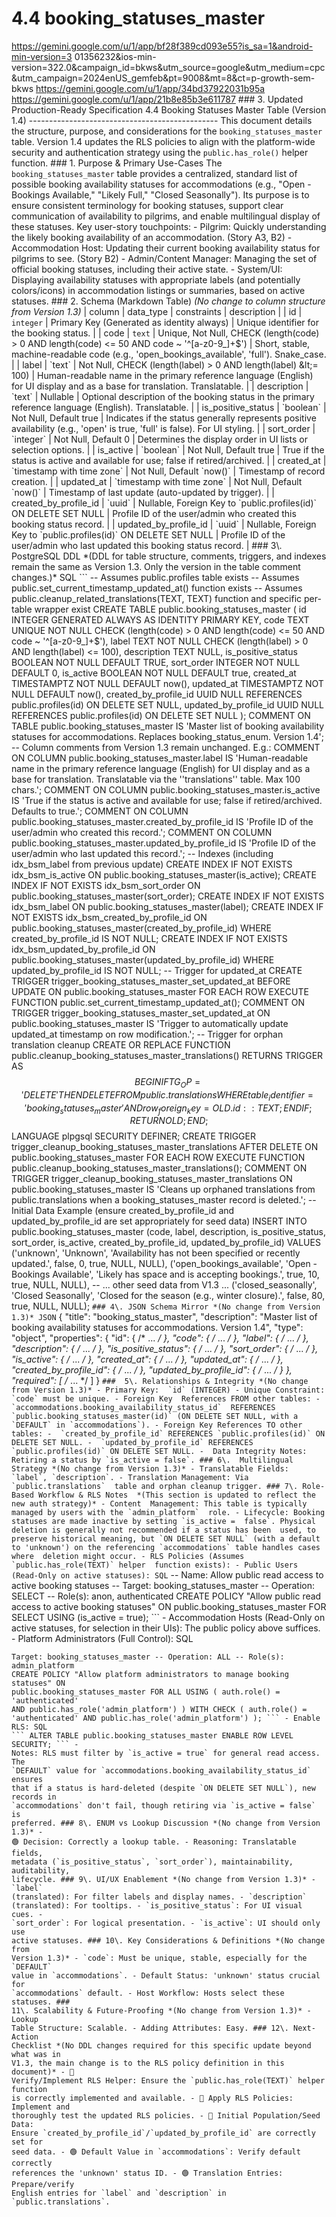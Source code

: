 # 4.4 booking_statuses_master

  
https://gemini.google.com/u/1/app/bf28f389cd093e55?is_sa=1&android-min-version=3
01356232&ios-min-version=322.0&campaign_id=bkws&utm_source=google&utm_medium=cpc
&utm_campaign=2024enUS_gemfeb&pt=9008&mt=8&ct=p-growth-sem-bkws 
https://gemini.google.com/u/1/app/34bd37922031b95a 
https://gemini.google.com/u/1/app/21b8e85b3e611787 ### 3\. Updated 
Production-Ready Specification 4.4 Booking Statuses Master Table (Version 1.4) 
----------------------------------------------- This document details the 
structure, purpose, and considerations for the `booking_statuses_master` table. 
Version 1.4 updates the RLS policies to align with the platform-wide security 
and authentication strategy using the `public.has_role()` helper function. ### 
1\. Purpose & Primary Use-Cases The `booking_statuses_master` table provides a 
centralized, standard list of possible booking availability statuses for 
accommodations (e.g., "Open - Bookings Available," "Likely Full," "Closed 
Seasonally"). Its purpose is to ensure consistent terminology for booking 
statuses, support clear communication of availability to pilgrims, and enable 
multilingual display of these statuses. Key user-story touchpoints: - Pilgrim: 
Quickly understanding the likely booking availability of an accommodation. 
(Story A3, B2) - Accommodation Host: Updating their current booking 
availability status for pilgrims to see. (Story B2) - Admin/Content Manager: 
Managing the set of official booking statuses, including their active state. - 
System/UI: Displaying availability statuses with appropriate labels (and 
potentially colors/icons) in accommodation listings or summaries, based on 
active statuses. ### 2\. Schema (Markdown Table) *(No change to column 
structure from Version 1.3)* | column | data_type | constraints | description | 
| id | `integer` | Primary Key (Generated as identity always) | Unique 
identifier for the booking status. | | code | `text` | Unique, Not Null, CHECK 
(length(code) > 0 AND length(code) &lt;= 50 AND code ~ '^[a-z0-9_]+$') | Short, 
stable, machine-readable code (e.g., 'open_bookings_available', 'full'). 
Snake_case. | | label | `text` | Not Null, CHECK (length(label) > 0 AND 
length(label) &lt;= 100) | Human-readable name in the primary reference 
language (English) for UI display and as a base for translation. Translatable. 
| | description | `text` | Nullable | Optional description of the booking 
status in the primary reference language (English). Translatable. | | 
is_positive_status | `boolean` | Not Null, Default true | Indicates if the 
status generally represents positive availability (e.g., 'open' is true, 'full' 
is false). For UI styling. | | sort_order | `integer` | Not Null, Default 0 | 
Determines the display order in UI lists or selection options. | | is_active | 
`boolean` | Not Null, Default true | True if the status is active and available 
for use; false if retired/archived. | | created_at | `timestamp with time zone` 
| Not Null, Default `now()` | Timestamp of record creation. | | updated_at | 
`timestamp with time zone` | Not Null, Default `now()` | Timestamp of last 
update (auto-updated by trigger). | | created_by_profile_id | `uuid` | 
Nullable, Foreign Key to `public.profiles(id)` ON DELETE SET NULL | Profile ID 
of the user/admin who created this booking status record. | | 
updated_by_profile_id | `uuid` | Nullable, Foreign Key to `public.profiles(id)` 
ON DELETE SET NULL | Profile ID of the user/admin who last updated this booking 
status record. | ### 3\. PostgreSQL DDL *(DDL for table structure, comments, 
triggers, and indexes remain the same as Version 1.3. Only the version in the 
table comment changes.)* SQL ``` -- Assumes public.profiles table exists -- 
Assumes public.set_current_timestamp_updated_at() function exists -- Assumes 
public.cleanup_related_translations(TEXT, TEXT) function and specific per-table 
wrapper exist CREATE TABLE public.booking_statuses_master ( id INTEGER 
GENERATED ALWAYS AS IDENTITY PRIMARY KEY, code TEXT UNIQUE NOT NULL CHECK 
(length(code) > 0 AND length(code) <= 50 AND code ~ '^[a-z0-9_]+$'), label TEXT 
NOT NULL CHECK (length(label) > 0 AND length(label) <= 100), description TEXT 
NULL, is_positive_status BOOLEAN NOT NULL DEFAULT TRUE, sort_order INTEGER NOT 
NULL DEFAULT 0, is_active BOOLEAN NOT NULL DEFAULT true, created_at TIMESTAMPTZ 
NOT NULL DEFAULT now(), updated_at TIMESTAMPTZ NOT NULL DEFAULT now(), 
created_by_profile_id UUID NULL REFERENCES public.profiles(id) ON DELETE SET 
NULL, updated_by_profile_id UUID NULL REFERENCES public.profiles(id) ON DELETE 
SET NULL ); COMMENT ON TABLE public.booking_statuses_master IS 'Master list of 
booking availability statuses for accommodations. Replaces booking_status_enum. 
Version 1.4'; -- Column comments from Version 1.3 remain unchanged. E.g.: 
COMMENT ON COLUMN public.booking_statuses_master.label IS 'Human-readable name 
in the primary reference language (English) for UI display and as a base for 
translation. Translatable via the ''translations'' table. Max 100 chars.'; 
COMMENT ON COLUMN public.booking_statuses_master.is_active IS 'True if the 
status is active and available for use; false if retired/archived. Defaults to 
true.'; COMMENT ON COLUMN public.booking_statuses_master.created_by_profile_id 
IS 'Profile ID of the user/admin who created this record.'; COMMENT ON COLUMN 
public.booking_statuses_master.updated_by_profile_id IS 'Profile ID of the 
user/admin who last updated this record.'; -- Indexes (including idx_bsm_label 
from previous update) CREATE INDEX IF NOT EXISTS idx_bsm_is_active ON 
public.booking_statuses_master(is_active); CREATE INDEX IF NOT EXISTS 
idx_bsm_sort_order ON public.booking_statuses_master(sort_order); CREATE INDEX 
IF NOT EXISTS idx_bsm_label ON public.booking_statuses_master(label); CREATE 
INDEX IF NOT EXISTS idx_bsm_created_by_profile_id ON 
public.booking_statuses_master(created_by_profile_id) WHERE 
created_by_profile_id IS NOT NULL; CREATE INDEX IF NOT EXISTS 
idx_bsm_updated_by_profile_id ON 
public.booking_statuses_master(updated_by_profile_id) WHERE 
updated_by_profile_id IS NOT NULL; -- Trigger for updated_at CREATE TRIGGER 
trigger_booking_statuses_master_set_updated_at BEFORE UPDATE ON 
public.booking_statuses_master FOR EACH ROW EXECUTE FUNCTION 
public.set_current_timestamp_updated_at(); COMMENT ON TRIGGER 
trigger_booking_statuses_master_set_updated_at ON 
public.booking_statuses_master IS 'Trigger to automatically update updated_at 
timestamp on row modification.'; -- Trigger for orphan translation cleanup 
CREATE OR REPLACE FUNCTION 
public.cleanup_booking_statuses_master_translations() RETURNS TRIGGER AS $$ 
BEGIN IF TG_OP = 'DELETE' THEN DELETE FROM public.translations WHERE 
table_identifier = 'booking_statuses_master' AND row_foreign_key = 
OLD.id::TEXT; END IF; RETURN OLD; END; $$ LANGUAGE plpgsql SECURITY DEFINER; 
CREATE TRIGGER trigger_cleanup_booking_statuses_master_translations AFTER 
DELETE ON public.booking_statuses_master FOR EACH ROW EXECUTE FUNCTION 
public.cleanup_booking_statuses_master_translations(); COMMENT ON TRIGGER 
trigger_cleanup_booking_statuses_master_translations ON 
public.booking_statuses_master IS 'Cleans up orphaned translations from 
public.translations when a booking_statuses_master record is deleted.'; -- 
Initial Data Example (ensure created_by_profile_id and updated_by_profile_id 
are set appropriately for seed data) INSERT INTO public.booking_statuses_master 
(code, label, description, is_positive_status, sort_order, is_active, 
created_by_profile_id, updated_by_profile_id) VALUES ('unknown', 'Unknown', 
'Availability has not been specified or recently updated.', false, 0, true, 
NULL, NULL), ('open_bookings_available', 'Open - Bookings Available', 'Likely 
has space and is accepting bookings.', true, 10, true, NULL, NULL), -- ... 
other seed data from V1.3 ... ('closed_seasonally', 'Closed Seasonally', 
'Closed for the season (e.g., winter closure).', false, 80, true, NULL, NULL); 
``` ### 4\. JSON Schema Mirror *(No change from Version 1.3)* JSON ``` { 
"title": "booking_status_master", "description": "Master list of booking 
availability statuses for accommodations. Version 1.4", "type": "object", 
"properties": { "id": { /* ... */ }, "code": { /* ... */ }, "label": { /* ... 
*/ }, "description": { /* ... */ }, "is_positive_status": { /* ... */ }, 
"sort_order": { /* ... */ }, "is_active": { /* ... */ }, "created_at": { /* ... 
*/ }, "updated_at": { /* ... */ }, "created_by_profile_id": { /* ... */ }, 
"updated_by_profile_id": { /* ... */ } }, "required": [ /* ... */ ] } ``` ### 
5\. Relationships & Integrity *(No change from Version 1.3)* - Primary Key: 
`id` (INTEGER) - Unique Constraint: `code` must be unique. - Foreign Key 
References FROM other tables: - `accommodations.booking_availability_status_id` 
REFERENCES `public.booking_statuses_master(id)` (ON DELETE SET NULL, with a 
`DEFAULT` in `accommodations`). - Foreign Key References TO other tables: - 
`created_by_profile_id` REFERENCES `public.profiles(id)` ON DELETE SET NULL. - 
`updated_by_profile_id` REFERENCES `public.profiles(id)` ON DELETE SET NULL. - 
Data Integrity Notes: Retiring a status by `is_active = false`. ### 6\. 
Multilingual Strategy *(No change from Version 1.3)* - Translatable Fields: 
`label`, `description`. - Translation Management: Via `public.translations` 
table and orphan cleanup trigger. ### 7\. Role-Based Workflow & RLS Notes 
*(This section is updated to reflect the new auth strategy)* - Content 
Management: This table is typically managed by users with the `admin_platform` 
role. - Lifecycle: Booking statuses are made inactive by setting `is_active = 
false`. Physical deletion is generally not recommended if a status has been 
used, to preserve historical meaning, but `ON DELETE SET NULL` (with a default 
to 'unknown') on the referencing `accommodations` table handles cases where 
deletion might occur. - RLS Policies (Assumes `public.has_role(TEXT)` helper 
function exists): - Public Users (Read-Only on active statuses): SQL ``` -- 
Name: Allow public read access to active booking statuses -- Target: 
booking_statuses_master -- Operation: SELECT -- Role(s): anon, authenticated 
CREATE POLICY "Allow public read access to active booking statuses" ON 
public.booking_statuses_master FOR SELECT USING (is_active = true); ``` - 
Accommodation Hosts (Read-Only on active statuses, for selection in their UIs): 
The public policy above suffices. - Platform Administrators (Full Control): SQL 
``` -- Name: Allow platform administrators to manage booking statuses -- 
Target: booking_statuses_master -- Operation: ALL -- Role(s): admin_platform 
CREATE POLICY "Allow platform administrators to manage booking statuses" ON 
public.booking_statuses_master FOR ALL USING ( auth.role() = 'authenticated' 
AND public.has_role('admin_platform') ) WITH CHECK ( auth.role() = 
'authenticated' AND public.has_role('admin_platform') ); ``` - Enable RLS: SQL 
``` ALTER TABLE public.booking_statuses_master ENABLE ROW LEVEL SECURITY; ``` - 
Notes: RLS must filter by `is_active = true` for general read access. The 
`DEFAULT` value for `accommodations.booking_availability_status_id` ensures 
that if a status is hard-deleted (despite `ON DELETE SET NULL`), new records in 
`accommodations` don't fail, though retiring via `is_active = false` is 
preferred. ### 8\. ENUM vs Lookup Discussion *(No change from Version 1.3)* - 
🟢 Decision: Correctly a lookup table. - Reasoning: Translatable fields, 
metadata (`is_positive_status`, `sort_order`), maintainability, auditability, 
lifecycle. ### 9\. UI/UX Enablement *(No change from Version 1.3)* - `label` 
(translated): For filter labels and display names. - `description` 
(translated): For tooltips. - `is_positive_status`: For UI visual cues. - 
`sort_order`: For logical presentation. - `is_active`: UI should only use 
active statuses. ### 10\. Key Considerations & Definitions *(No change from 
Version 1.3)* - `code`: Must be unique, stable, especially for the `DEFAULT` 
value in `accommodations`. - Default Status: 'unknown' status crucial for 
`accommodations` default. - Host Workflow: Hosts select these statuses. ### 
11\. Scalability & Future-Proofing *(No change from Version 1.3)* - Lookup 
Table Structure: Scalable. - Adding Attributes: Easy. ### 12\. Next-Action 
Checklist *(No DDL changes required for this specific update beyond what was in 
V1.3, the main change is to the RLS policy definition in this document)* - 🔴 
Verify/Implement RLS Helper: Ensure the `public.has_role(TEXT)` helper function 
is correctly implemented and available. - 🔴 Apply RLS Policies: Implement and 
thoroughly test the updated RLS policies. - 🔴 Initial Population/Seed Data: 
Ensure `created_by_profile_id`/`updated_by_profile_id` are correctly set for 
seed data. - 🟢 Default Value in `accommodations`: Verify default correctly 
references the 'unknown' status ID. - 🟢 Translation Entries: Prepare/verify 
English entries for `label` and `description` in `public.translations`. 
